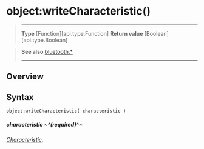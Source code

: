 # object:writeCharacteristic()

> --------------------- ------------------------------------------------------------------------------------------
> __Type__              [Function][api.type.Function]
> __Return value__      [Boolean][api.type.Boolean]


> __See also__          [bluetooth.*](/plugin/bluetooth.md)
> --------------------- ------------------------------------------------------------------------------------------

## Overview

## Syntax

	object:writeCharacteristic( characteristic )

##### characteristic ~^(required)^~
_[Characteristic](/plugin/bluetooth/type/Characteristic/index.md)._